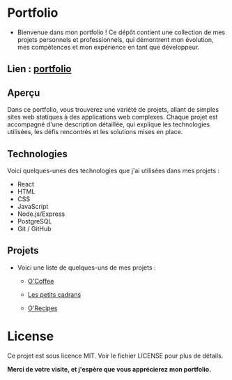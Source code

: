 
# Portfolio

 - Bienvenue dans mon portfolio ! Ce dépôt contient une collection de mes projets personnels et professionnels, qui démontrent mon évolution, mes compétences et mon expérience en     tant que développeur.

## Lien :  [portfolio](https://julienpau.github.io/my_portfolio/)



## Aperçu

Dans ce portfolio, vous trouverez une variété de projets, allant de simples sites web statiques à des applications web complexes. Chaque projet est accompagné d'une description détaillée, qui explique les technologies utilisées, les défis rencontrés et les solutions mises en place.

## Technologies

Voici quelques-unes des technologies que j'ai utilisées dans mes projets :

- React
- HTML
- CSS
- JavaScript
- Node.js/Express
-  PostgreSQL
- Git / GitHub


## Projets

- Voici une liste de quelques-uns de mes projets :

    - [O'Coffee](https://github.com/JulienPAU/Projet_formation_oCoffee) 

    - [Les petits  cadrans](https://github.com/JulienPAU/LPC) 

    - [O'Recipes](https://github.com/JulienPAU/React-Orecipes) 


# License
Ce projet est sous licence MIT. Voir le fichier LICENSE pour plus de détails.


**Merci de votre visite, et j'espère que vous apprécierez mon portfolio.**





